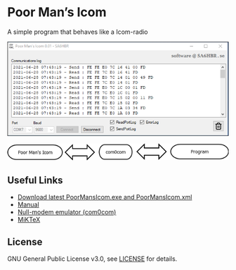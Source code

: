 # Poor Man’s Icom
A simple program that behaves like a Icom-radio

![alt text](https://github.com/SA6HBR/PoorMansIcom/blob/main/image/PoorMansIcom.png "PoorMansIcom")

![alt text](https://github.com/SA6HBR/PoorMansIcom/blob/main/image/Diagram1.png "Diagram1")


## Useful Links

* [Download latest PoorMansIcom.exe and PoorMansIcom.xml](https://github.com/SA6HBR/PoorMansIcom/releases/tag/0.01)
* [Manual](https://github.com/SA6HBR/PoorMansIcom/blob/main/doc/PoorMansIcomManual.pdf)
* [Null-modem emulator (com0com)](https://sourceforge.net/projects/com0com/)
* [MiKTeX](https://miktex.org/)

## License

GNU General Public License v3.0, see [LICENSE](https://github.com/SA6HBR/SerialProxy/blob/main/LICENSE) for details.
